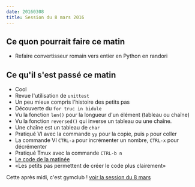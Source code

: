```yaml
---
date: 20160308
title: Session du 8 mars 2016
---
```


## Ce quon pourrait faire ce matin

* Refaire convertisseur romain vers entier en Python en randori

##  Ce qu'il s'est passé ce matin

* Cool
* Revue l'utilisation de `unittest`
* Un peu mieux compris l'histoire des petits pas 
* Découverte du `for truc in bidule`
* Vu la fonction `len()` pour la longueur d'un élément (tableau ou chaîne) 
* Vu la fonction `reversed()` qui inverse un tableau ou une chaîne. 
* Une chaîne est un tableau de `char`
* Pratiqué VI avec la commande `yy` pour la copie, puis `p` pour coller
* La commande VI `CTRL-a` pour incrémenter un nombre, `CTRL-x` pour décrémenter
* Pratiqué Tmux avec la commande `CTRL-b n`
* [Le code de la matinée](https://github.com/ut7/rookie-club/commit/2d1f1f134f503388c630d4dd88ac09ff473285a4)
* «Les petits pas permettent de créer le code plus clairement»


Cette après midi, c'est gymclub ! [voir la session du 8 mars](https://github.com/ut7/gymclub/wiki/8-mars-2016)
